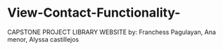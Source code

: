 # View-Contact-Functionality-
CAPSTONE PROJECT LIBRARY WEBSITE    by: Franchess Pagulayan, Ana menor, Alyssa castillejos
